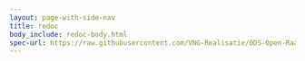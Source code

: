 ```yaml
---
layout: page-with-side-nav
title: redoc
body_include: redoc-body.html
spec-url: https://raw.githubusercontent.com/VNG-Realisatie/ODS-Open-Raadsinformatie/develop/specificatie/openapi.yaml
---
```

<redoc spec-url='{{ page.spec-url}}'></redoc>

